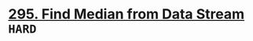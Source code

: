 # [295. Find Median from Data Stream](https://leetcode.com/problems/find-median-from-data-stream/description/) `HARD`
